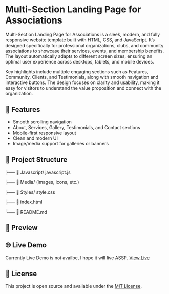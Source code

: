 # Multi-Section Landing Page for Associations

Multi-Section Landing Page for Associations is a sleek, modern, and fully responsive website template built with HTML, CSS, and JavaScript. It’s designed specifically for professional organizations, clubs, and community associations to showcase their services, events, and membership benefits. The layout automatically adapts to different screen sizes, ensuring an optimal user experience across desktops, tablets, and mobile devices.

Key highlights include multiple engaging sections such as Features, Community, Clients, and Testimonials, along with smooth navigation and interactive buttons. The design focuses on clarity and usability, making it easy for visitors to understand the value proposition and connect with the organization.

## 🚀 Features

- Smooth scrolling navigation
- About, Services, Gallery, Testimonials, and Contact sections
- Mobile-first responsive layout
- Clean and modern UI
- Image/media support for galleries or banners

## 📁 Project Structure

├── 📁 Javascript/ javascript.js

├── 📁 Media/ (images, icons, etc.)

├── 📁 Styles/ style.css

├── 📄 index.html

└── 📄 README.md


## 📸 Preview



## 🌐 Live Demo

Currently Live Demo is not availbe, I hope it will live ASSP.
[View Live](https://github.com/M-Rehmans/Multi-Section-Landing-Page-for-Associations)

## 📄 License

This project is open source and available under the [MIT License](LICENSE).
